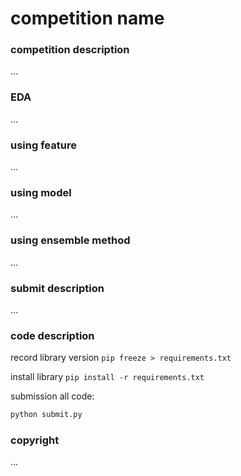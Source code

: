# competition name

### competition description

...

### EDA

...

### using feature

...

### using model

...

### using ensemble method

...

### submit description

...

### code description

record library version `pip freeze > requirements.txt`

install library `pip install -r requirements.txt`

submission all code:

```bash
python submit.py
```

### copyright

...
